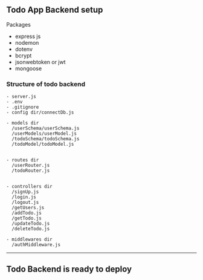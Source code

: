 ## Todo App Backend setup

Packages

- express js
- nodemon
- dotenv
- bcrypt
- jsonwebtoken or jwt
- mongoose

### Structure of todo backend

```
- server.js
- .env
- .gitignore
- config dir/connectDb.js

- models dir
  /userSchema/userSchema.js
  /userModels/userModel.js
  /todoSchema/todoSchema.js
  /todoModel/todoModel.js


- routes dir
  /userRouter.js
  /todoRouter.js


- controllers dir
  /signUp.js
  /login.js
  /logout.js
  /getUsers.js
  /addTodo.js
  /getTodo.js
  /updateTodo.js
  /deleteTodo.js

- middlewares dir
  /authMiddleware.js

```

**************************************


## Todo Backend is ready to deploy



